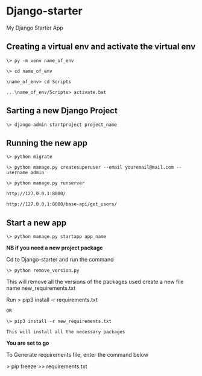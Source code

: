 # Django-starter

My Django Starter App

## Creating a virtual env and activate the virtual env
	\> py -m venv name_of_env
	
	\> cd name_of_env
	
	\name_of_env> cd Scripts
	
	...\name_of_env/Scripts> activate.bat
	
## Sarting a new Django Project 
	\> django-admin startproject project_name
	
## Running the new app	
	\> python migrate
	
	\> python manage.py createsuperuser --email youremail@mail.com --username admin
	
	\> python manage.py runserver	

	http://127.0.0.1:8000/
	
	http://127.0.0.1:8000/base-api/get_users/
		
## Start a new app

	\> python manage.py	startapp app_name
	
**NB if you need a new project package**
	
Cd to Django-starter and run the command

	\> python remove_version.py
	
This will remove all the versions of the packages used create a new file name new_requirements.txt 

Run
	\> pip3 install -r requirements.txt
	
	OR
	
	\> pip3 install -r new_requirements.txt

	This will install all the necessary packages
	
**You are set to go**

To Generate requirements file, enter  the command below

\> pip freeze >> requirements.txt
